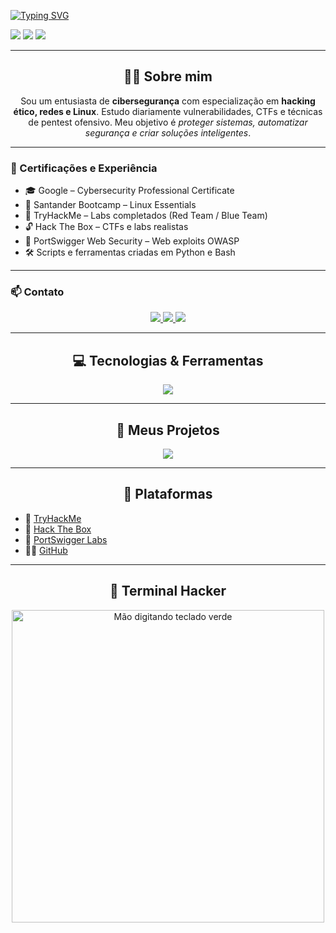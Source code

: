 [![Typing SVG](https://readme-typing-svg.demolab.com/?lines=Felipe;Segurança+Cibernética&center=true&vCenter=true&height=53&size=70&width=1050&color=00ff00&font=Jersey+25&duration=3000)](https://github.com/kravuhas)

<img src="https://capsule-render.vercel.app/api?type=waving&color=0:00de00,100:009900&height=75"/>
<img src="https://capsule-render.vercel.app/api?type=transparent&height=25&fontColor=00ff00&fontSize=30&desc=Hacking+não+é+crime+—+é+conhecimento+com+propósito,+ética+e+responsabilidade.&descSize=25&descAlignY=80&animation=twinkling"/>
<img src="https://capsule-render.vercel.app/api?type=waving&color=0:00de00,100:009900&section=footer&height=75"/>

---

<h2 align="center">👨‍💻 Sobre mim</h2>

<p align="center">
Sou um entusiasta de <strong>cibersegurança</strong> com especialização em <strong>hacking ético, redes e Linux</strong>.  
Estudo diariamente vulnerabilidades, CTFs e técnicas de pentest ofensivo.  
Meu objetivo é <em>proteger sistemas, automatizar segurança e criar soluções inteligentes</em>.
</p>

---

### 📜 Certificações e Experiência

- 🎓 Google – Cybersecurity Professional Certificate  
- 🐧 Santander Bootcamp – Linux Essentials  
- 🧠 TryHackMe – Labs completados (Red Team / Blue Team)  
- 🔓 Hack The Box – CTFs e labs realistas  
- 🧪 PortSwigger Web Security – Web exploits OWASP  
- 🛠️ Scripts e ferramentas criadas em Python e Bash

---

### 📫 Contato

<p align="center">
  <a href="mailto:falipehbu97uj5656@gmail.com">
    <img src="https://img.shields.io/badge/Gmail-111?style=for-the-badge&logo=gmail&logoColor=00ff00" />
  </a>
  <a href="https://www.instagram.com/feli_peznx">
    <img src="https://img.shields.io/badge/Instagram-111?style=for-the-badge&logo=instagram&logoColor=00ff00" />
  </a>
  <a href="https://wa.me/5511955999025">
    <img src="https://img.shields.io/badge/WhatsApp-111?style=for-the-badge&logo=whatsapp&logoColor=00ff00" />
  </a>
</p>

---

<h2 align="center">💻 Tecnologias & Ferramentas</h2>

<p align="center">
  <img src="https://skillicons.dev/icons?i=python,bash,linux,git,github,nmap,neovim,vim,debian,c,cassandra&perline=10" />
</p>

---

<h2 align="center">📁 Meus Projetos</h2>

<p align="center">
  <a href="https://github.com/kravuhas/find_subdomain">
    <img src="https://github-readme-stats.vercel.app/api/pin/?username=kravuhas&repo=find_subdomain&title_color=00ff00&text_color=ffffff&border_color=00ff00&bg_color=111111&icon_color=00ff00&description_lines_count=3"/>
  </a>
</p>

---

<h2 align="center">🧠 Plataformas</h2>

- 🧪 [TryHackMe](https://tryhackme.com/p/seu_user)  
- 🎯 [Hack The Box](https://app.hackthebox.com/users/seu_user)  
- 🧬 [PortSwigger Labs](https://portswigger.net/web-security)  
- 🧑‍💻 [GitHub](https://github.com/kravuhas)

---

<h2 align="center">🐍 Terminal Hacker</h2>

<p align="center">
  <img src="https://images.unsplash.com/photo-1518773553398-650c184e0bb3?ixlib=rb-4.0.3&auto=format&fit=crop&w=800&q=80" width="500px" alt="Mão digitando teclado verde" />
</p>

